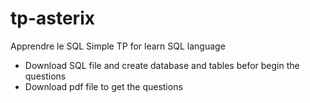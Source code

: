 # tp-asterix
Apprendre le SQL
Simple TP for learn SQL language
- Download SQL file and create database and tables befor begin the questions
- Download pdf file to get the questions
